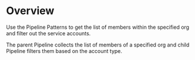 # Overview

Use the Pipeline Patterns to get the list of members within the specified org and filter out the service accounts.&#x20;

The parent Pipeline collects the list of members of a specified org and child Pipeline filters them based on the account type.&#x20;



